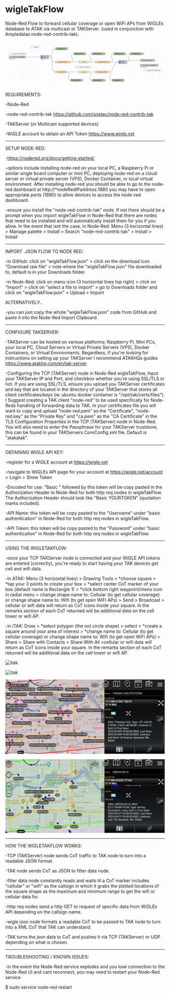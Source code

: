 # wigleTakFlow
Node-Red Flow to forward cellular coverage or open WiFi APs from WiGLEs database to ATAK via multicast or TAKServer. (used in conjunction with Ampledatas node-red-contrib-tak).

![flow](/wigleTakFlow.png?raw=true "Node Red Flow")


REQUIREMENTS:

-Node-Red

-node-red-contrib-tak https://github.com/snstac/node-red-contrib-tak

-TAKServer (or Multicast supported devices)

-WiGLE account to obtain an API Token https://www.wigle.net

------------------------------

SETUP NODE-RED:

-https://nodered.org/docs/getting-started/

-options include installing node-red on your local PC, a Raspberry Pi or similar single board computer or mini PC, deploying node-red on a cloud server or virtual private server (VPS), Docker Container, or local virtual environment. After installing node-red you should be able to go to the node-red dashboard at http://*nodeRedIPaddress:1880 you may have to open appropriate ports (1880) to allow devices to access the node-red dashboard.

-ensure you install the "node-red-contrib-tak" node. If not there should be a prompt when you import wigleTakFlow in Node-Red that there are nodes that need to be installed and will automatically install them for you if you allow. In the event that isnt the case, in Node-Red: Menu (3 horizontal lines) > Manage palette > Install > Search "node-red-contrib-tak" > Install > Install

------------------------------

IMPORT .JSON FLOW TO NODE RED:

-in GitHub: click on "wigleTakFlow.json" > click on the download icon "Download raw file" > note where the "wigleTakFlow.json" file downloaded to, default is in your Downloads folder.

-in Node-Red: click on menu icon (3 horizontal lines top right) > click on "Import" > click on "select a file to import" > go to Downloads folder and click on "wigleTakFlow.json" > Upload > Import

ALTERNATIVELY..

-you can just copy the whole "wigleTakFlow.json" code from GitHub and paste it into the Node-Red Import Clipboard.

------------------------------

CONFIGURE TAKSERVER:

-TAKServer can be hosted on various platforms: Raspberry Pi, Mini PCs, your local PC, Cloud Servers or Virtual Private Servers (VPS), Docker Containers, or Virtual Environments. Regardless, if you're looking for instructions on setting up your TAKServer I recommend ATAKHQs guides https://www.atakhq.com/en/tak-server.

-Configuring the TCP (TAKServer) node in Node-Red wigleTakFlow, Input your TAKServer IP and Port, and checkbox whether you're using SSL/TLS or not. If you are using SSL/TLS, ensure you upload you TAKServer certificates and key that are located in the directory of your TAKServer that stores all client certificates/keys (ie: ubuntu docker container is "/opt/tak/certs/files"). I Suggest creating a TAK client "node-red" to be used specifically for Node-Reds handling of forwarding data to TAK. In your certificates file you will want to copy and upload "node-red.pem" as the "Certificate", "node-red.key" as the "Private Key" and "ca.pem" as the "CA Certificate" in the TLS Configuration Properties in the TCP (TAKServer) node in Node-Red. You will also need to enter the Passphrase for your TAKServer truststore, this can be found in your TAKServers CoreConfig.xml file. Default is "atakatak".

------------------------------

OBTAINING WIGLE API KEY:

-register for a WiGLE account at https://wigle.net

-navigate to WiGLEs API page for your account at https://wigle.net/account > Login > Show Token

-Encoded for use: "Basic " followed by this token will be copy pasted in the Authorization Header in Node-Red for both http req nodes in wigleTakFlow. The Authorization Header should look like "Basic YOURTOKEN" (quotation marks included).

-API Name: this token will be copy pasted to the "Username" under "basic authentication" in Node-Red for both http req nodes in wigleTakFlow.

-API Token: this token will be copy pasted to the "Password" under "basic authentication" in Node-Red for both http req nodes in wigleTakFlow.

------------------------------

USING THE WIGLETAKFLOW:

-once your TCP TAKServer node is connected and your WiGLE API tokens are entered (correctly), you're ready to start having your TAK devices get cell and wifi data.

-in ATAK: Menu (3 horizontal lines) > Drawing Tools > *choose square > *tap your 3 points to create your box > *select center CoT marker of your box (default name is Rectangle 1) > *click bottom right waypoint/menu icon in radial menu > change shape name to: Cellular (to get cellular coverage) or change shape name to: Wifi (to get open WiFi APs) > Send > Broadcast > cellular or wifi data will return as CoT icons inside your square. In the remarks section of each CoT returned will be additional data on the cell tower or wifi AP.

-in iTAK: Draw > *select polygon (the not circle shape) > select > *create a square around your area of interest > *change name to: Cellular (to get cellular coverage) or change shape name to: Wifi (to get open WiFi APs) > Share > Share with Contacts > Share With All >cellular or wifi data will return as CoT icons inside your square. In the remarks section of each CoT returned will be additional data on the cell tower or wifi AP.

![itak](/itak1.PNG?raw=true "itak")

![itak](/itak2.PNG?raw=true "itak")

![atak](/atak1.jpg?raw=true "atak")

![atak](/atak2.jpg?raw=true "atak")

-------------------------------

HOW THE WIGLETAKFLOW WORKS:

-TCP (TAKServer) node sends CoT traffic to TAK node to turn into a readable JSON format.

-TAK node sends CoT as JSON to filter data node.

-filter data node constantly reads and waits til a CoT marker includes "cellular" or "wifi" as the callsign in which it grabs the plotted locations of the square shape as the maximum and minimum range to get the wifi or cellular data for.

-http req nodes send a http GET to request of specific data from WiGLEs API depending on the callsign name.

-wigle json node formats a readable CoT to be passed to TAK node to turn into a XML CoT that TAK can understand.

-TAK turns the json data to CoT and pushes it via TCP (TAKServer) or UDP depending on what is chosen.

--------------------------------

TROUBLESHOOTING / KNOWN ISSUES:

-in the event the Node-Red service explodes and you lose connection to the Node-Red UI and cant reconnect, you may need to restart your Node-Red service

$ sudo service node-red restart
